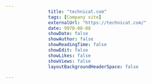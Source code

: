 ---
                title: "technicat.com"
                tags: [Company site]
                externalUrl: "https://technicat.com/"
                date: 9970-08-08
                showDate: false
                showAuthor: false
                showReadingTime: false
                showEdit: false
                showLikes: false
                showViews: false
                layoutBackgroundHeaderSpace: false
                ---

